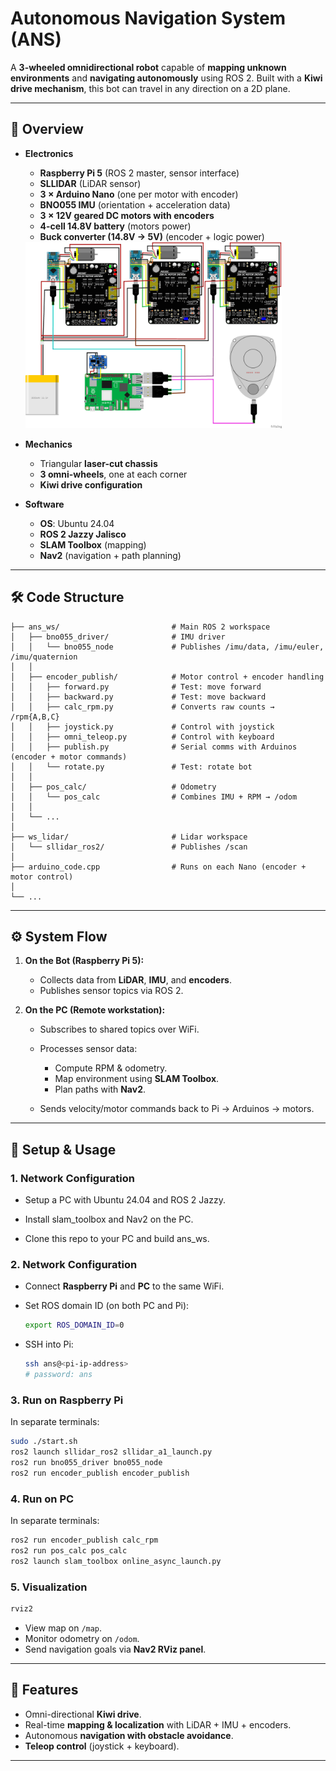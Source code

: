 # Autonomous Navigation System (ANS)

A **3-wheeled omnidirectional robot** capable of **mapping unknown environments** and **navigating autonomously** using ROS 2.
Built with a **Kiwi drive mechanism**, this bot can travel in any direction on a 2D plane.

---

## 📸 Overview

* **Electronics**

  * **Raspberry Pi 5** (ROS 2 master, sensor interface)
  * **SLLIDAR** (LiDAR sensor)
  * **3 × Arduino Nano** (one per motor with encoder)
  * **BNO055 IMU** (orientation + acceleration data)
  * **3 × 12V geared DC motors with encoders**
  * **4-cell 14.8V battery** (motors power)
  * **Buck converter (14.8V → 5V)** (encoder + logic power)
  <img src="https://github.com/robotics-iitrpr/autonomous_navigation_system/blob/main/ANS%20Circuit%20Diagram.png" alt="Circuit Diagram" width="410" height="298"/>

* **Mechanics**

  * Triangular **laser-cut chassis**
  * **3 omni-wheels**, one at each corner
  * **Kiwi drive configuration**

* **Software**

  * **OS**: Ubuntu 24.04
  * **ROS 2 Jazzy Jalisco**
  * **SLAM Toolbox** (mapping)
  * **Nav2** (navigation + path planning)

---

## 🛠 Code Structure

```
├── ans_ws/                         # Main ROS 2 workspace
│   ├── bno055_driver/              # IMU driver
│   │   └── bno055_node             # Publishes /imu/data, /imu/euler, /imu/quaternion
│   │
│   ├── encoder_publish/            # Motor control + encoder handling
│   │   ├── forward.py              # Test: move forward
│   │   ├── backward.py             # Test: move backward
│   │   ├── calc_rpm.py             # Converts raw counts → /rpm{A,B,C}
│   │   ├── joystick.py             # Control with joystick
│   │   ├── omni_teleop.py          # Control with keyboard
│   │   ├── publish.py              # Serial comms with Arduinos (encoder + motor commands)
│   │   └── rotate.py               # Test: rotate bot
│   │
│   ├── pos_calc/                   # Odometry
│   │   └── pos_calc                # Combines IMU + RPM → /odom
│   │
│   └── ...
│
├── ws_lidar/                       # Lidar workspace
│   └── sllidar_ros2/               # Publishes /scan
│
├── arduino_code.cpp                # Runs on each Nano (encoder + motor control)
│
└── ...
```

---

## ⚙️ System Flow

1. **On the Bot (Raspberry Pi 5):**

   * Collects data from **LiDAR**, **IMU**, and **encoders**.
   * Publishes sensor topics via ROS 2.

2. **On the PC (Remote workstation):**

   * Subscribes to shared topics over WiFi.
   * Processes sensor data:

     * Compute RPM & odometry.
     * Map environment using **SLAM Toolbox**.
     * Plan paths with **Nav2**.
   * Sends velocity/motor commands back to Pi → Arduinos → motors.

---

## 🚀 Setup & Usage

### 1. Network Configuration

* Setup a PC with Ubuntu 24.04 and ROS 2 Jazzy.
 
* Install slam_toolbox and Nav2 on the PC.
  
* Clone this repo to your PC and build ans_ws.

### 2. Network Configuration

* Connect **Raspberry Pi** and **PC** to the same WiFi.

* Set ROS domain ID (on both PC and Pi):

  ```bash
  export ROS_DOMAIN_ID=0
  ```

* SSH into Pi:

  ```bash
  ssh ans@<pi-ip-address>
  # password: ans
  ```

### 3. Run on Raspberry Pi

In separate terminals:

```bash
sudo ./start.sh
ros2 launch sllidar_ros2 sllidar_a1_launch.py
ros2 run bno055_driver bno055_node
ros2 run encoder_publish encoder_publish
```

### 4. Run on PC

In separate terminals:

```bash
ros2 run encoder_publish calc_rpm
ros2 run pos_calc pos_calc
ros2 launch slam_toolbox online_async_launch.py
```

### 5. Visualization

```bash
rviz2
```

* View map on `/map`.
* Monitor odometry on `/odom`.
* Send navigation goals via **Nav2 RViz panel**.

---

## 🧭 Features

* Omni-directional **Kiwi drive**.
* Real-time **mapping & localization** with LiDAR + IMU + encoders.
* Autonomous **navigation with obstacle avoidance**.
* **Teleop control** (joystick + keyboard).

---
